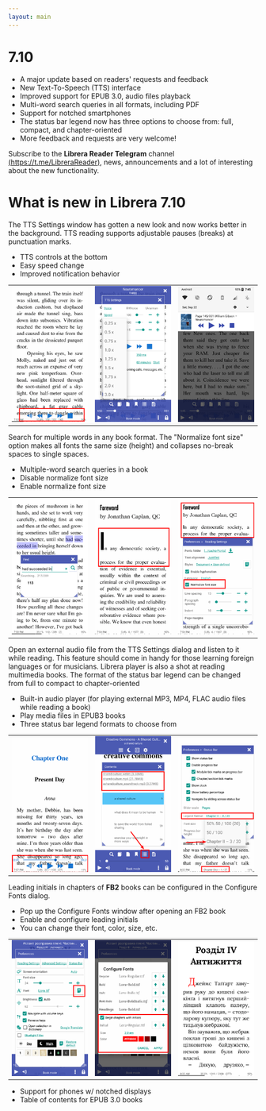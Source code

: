 ```yaml
---
layout: main
---
```


# 7.10

* A major update based on readers' requests and feedback
* New Text-To-Speech (TTS) interface
* Improved support for EPUB 3.0, audio files playback
* Multi-word search queries in all formats, including PDF
* Support for notched smartphones
* The status bar legend now has three options to choose from: full, compact, and chapter-oriented
* More feedback and requests are very welcome!

Subscribe to the __Librera Reader Telegram__ channel [(https://t.me/LibreraReader)](https://t.me/LibreraReader), news, announcements and a lot of interesting about the new functionality.

# What is new in Librera 7.10

The TTS Settings window has gotten a new look and now works better in the background. 
TTS reading supports adjustable pauses (breaks) at punctuation marks. 

* TTS controls at the bottom
* Easy speed change
* Improved notification behavior

||||
|-|-|-|
|![](1.png)|![](2.png)|![](3.png)|

Search for multiple words in any book format. 
The "Normalize font size" option makes all fonts the same size (height) and collapses no-break spaces to single spaces.

* Multiple-word search queries in a book
* Disable normalize font size 
* Enable normalize font size

||||
|-|-|-|
|![](7.png)|![](8.png)|![](9.png)|

Open an external audio file from the TTS Settings dialog and listen to it while reading.
This feature should come in handy for those learning foreign languages or for musicians.
Librera player is also a shot at reading multimedia books.
The format of the status bar legend can be changed from full to compact to chapter-oriented

* Built-in audio player (for playing external MP3, MP4, FLAC audio files while reading a book)
* Play media files in EPUB3 books
* Three status bar legend formats to choose from

||||
|-|-|-|
|![](10.png)|![](11.png)|![](12.png)|

 Leading initials in chapters of __FB2__ books can be configured in the Configure Fonts dialog.

* Pop up the Configure Fonts window after opening an FB2 book
* Enable and configure leading initials
* You can change their font, color, size, etc.

||||
|-|-|-|
|![](6.png)|![](4.png)|![](5.png)|

* Support for phones w/ notched displays
* Table of contents for EPUB 3.0 books